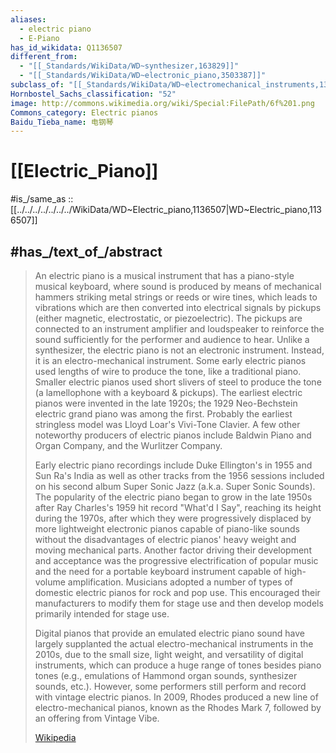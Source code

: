 ```yaml
---
aliases:
  - electric piano
  - E-Piano
has_id_wikidata: Q1136507
different_from:
  - "[[_Standards/WikiData/WD~synthesizer,163829]]"
  - "[[_Standards/WikiData/WD~electronic_piano,3503387]]"
subclass_of: "[[_Standards/WikiData/WD~electromechanical_instruments,1372823]]"
Hornbostel_Sachs_classification: "52"
image: http://commons.wikimedia.org/wiki/Special:FilePath/6f%201.png
Commons_category: Electric pianos
Baidu_Tieba_name: 电钢琴
---
```


# [[Electric_Piano]] 

#is_/same_as :: [[../../../../../../../WikiData/WD~Electric_piano,1136507|WD~Electric_piano,1136507]] 

## #has_/text_of_/abstract 

> An electric piano is a musical instrument that has a piano-style musical keyboard, 
> where sound is produced by means of mechanical hammers striking metal strings or reeds or wire tines, 
> which leads to vibrations which are then converted into electrical signals by pickups 
> (either magnetic, electrostatic, or piezoelectric). The pickups are connected to an instrument amplifier and loudspeaker to reinforce the sound sufficiently for the performer and audience to hear. Unlike a synthesizer, the electric piano is not an electronic instrument. Instead, it is an electro-mechanical instrument. Some early electric pianos used lengths of wire to produce the tone, like a traditional piano. Smaller electric pianos used short slivers of steel to produce the tone (a lamellophone with a keyboard & pickups). The earliest electric pianos were invented in the late 1920s; the 1929 Neo-Bechstein electric grand piano was among the first. Probably the earliest stringless model was Lloyd Loar's Vivi-Tone Clavier. A few other noteworthy producers of electric pianos include Baldwin Piano and Organ Company, and the Wurlitzer Company.
>
> Early electric piano recordings include Duke Ellington's in 1955 and Sun Ra's India as well as other tracks from the 1956 sessions included on his second album Super Sonic Jazz (a.k.a. Super Sonic Sounds). The popularity of the electric piano began to grow in the late 1950s after Ray Charles's 1959 hit record "What'd I Say", reaching its height during the 1970s, after which they were progressively displaced by more lightweight electronic pianos capable of piano-like sounds without the disadvantages of electric pianos' heavy weight and moving mechanical parts. Another factor driving their development and acceptance was the progressive electrification of popular music and the need for a portable keyboard instrument capable of high-volume amplification. Musicians adopted a number of types of domestic electric pianos for rock and pop use. This encouraged their manufacturers to modify them for stage use and then develop models primarily intended for stage use.
>
> Digital pianos that provide an emulated electric piano sound have largely supplanted the actual electro-mechanical instruments in the 2010s, due to the small size, light weight, and versatility of digital instruments, which can produce a huge range of tones besides piano tones (e.g., emulations of Hammond organ sounds, synthesizer sounds, etc.). However, some performers still perform and record with vintage electric pianos. In 2009, Rhodes produced a new line of electro-mechanical pianos, known as the Rhodes Mark 7, followed by an offering from Vintage Vibe.
>
> [Wikipedia](https://en.wikipedia.org/wiki/Electric%20piano) 
> 